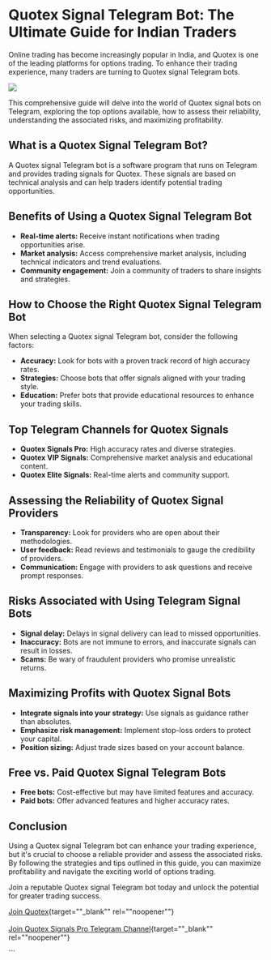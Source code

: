 # Quotex Signal Telegram Bot: The Ultimate Guide for Indian Traders

Online trading has become increasingly popular in India, and Quotex is
one of the leading platforms for options trading. To enhance their
trading experience, many traders are turning to Quotex signal Telegram
bots.

[![](https://static.quotex.io/files/8_en/300_250.jpg)](https://traff.sbs/brokerqxsignupf)

This comprehensive guide will delve into the world of Quotex signal bots
on Telegram, exploring the top options available, how to assess their
reliability, understanding the associated risks, and maximizing
profitability.

## What is a Quotex Signal Telegram Bot?

A Quotex signal Telegram bot is a software program that runs on Telegram
and provides trading signals for Quotex. These signals are based on
technical analysis and can help traders identify potential trading
opportunities.

## Benefits of Using a Quotex Signal Telegram Bot

-   **Real-time alerts:** Receive instant notifications when trading
    opportunities arise.
-   **Market analysis:** Access comprehensive market analysis, including
    technical indicators and trend evaluations.
-   **Community engagement:** Join a community of traders to share
    insights and strategies.

## How to Choose the Right Quotex Signal Telegram Bot

When selecting a Quotex signal Telegram bot, consider the following
factors:

-   **Accuracy:** Look for bots with a proven track record of high
    accuracy rates.
-   **Strategies:** Choose bots that offer signals aligned with your
    trading style.
-   **Education:** Prefer bots that provide educational resources to
    enhance your trading skills.

## Top Telegram Channels for Quotex Signals

-   **Quotex Signals Pro:** High accuracy rates and diverse strategies.
-   **Quotex VIP Signals:** Comprehensive market analysis and
    educational content.
-   **Quotex Elite Signals:** Real-time alerts and community support.

## Assessing the Reliability of Quotex Signal Providers

-   **Transparency:** Look for providers who are open about their
    methodologies.
-   **User feedback:** Read reviews and testimonials to gauge the
    credibility of providers.
-   **Communication:** Engage with providers to ask questions and
    receive prompt responses.

## Risks Associated with Using Telegram Signal Bots

-   **Signal delay:** Delays in signal delivery can lead to missed
    opportunities.
-   **Inaccuracy:** Bots are not immune to errors, and inaccurate
    signals can result in losses.
-   **Scams:** Be wary of fraudulent providers who promise unrealistic
    returns.

## Maximizing Profits with Quotex Signal Bots

-   **Integrate signals into your strategy:** Use signals as guidance
    rather than absolutes.
-   **Emphasize risk management:** Implement stop-loss orders to protect
    your capital.
-   **Position sizing:** Adjust trade sizes based on your account
    balance.

## Free vs. Paid Quotex Signal Telegram Bots

-   **Free bots:** Cost-effective but may have limited features and
    accuracy.
-   **Paid bots:** Offer advanced features and higher accuracy rates.

## Conclusion

Using a Quotex signal Telegram bot can enhance your trading experience,
but it\'s crucial to choose a reliable provider and assess the
associated risks. By following the strategies and tips outlined in this
guide, you can maximize profitability and navigate the exciting world of
options trading.

Join a reputable Quotex signal Telegram bot today and unlock the
potential for greater trading success.

[Join
Quotex](\%22https://traff.sbs/brokerqxsignup\%22){target=""_blank""
rel=""noopener""}\
\
[Join Quotex Signals Pro Telegram
Channel](\%22https://t.me/quotex_signals_pro\%22){target=""_blank""
rel=""noopener""}

\`\`\`


